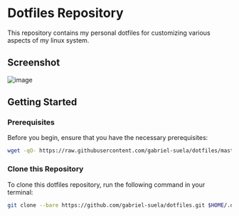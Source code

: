 # Dotfiles Repository

This repository contains my personal dotfiles for customizing various aspects of my linux system.

## Screenshot
![image](https://github.com/gabriel-suela/dotfiles/assets/96388423/81fd271e-0f97-457a-873e-4a512c7350f6)


## Getting Started

### Prerequisites

Before you begin, ensure that you have the necessary prerequisites:

```bash
wget -qO- https://raw.githubusercontent.com/gabriel-suela/dotfiles/master/init.sh | bash
```

### Clone this Repository

To clone this dotfiles repository, run the following command in your terminal:

```bash
git clone --bare https://github.com/gabriel-suela/dotfiles.git $HOME/.dotfiles && source ~/.zshrc 
```
